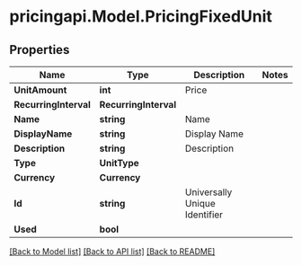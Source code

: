 # pricingapi.Model.PricingFixedUnit

## Properties

Name | Type | Description | Notes
------------ | ------------- | ------------- | -------------
**UnitAmount** | **int** | Price | 
**RecurringInterval** | **RecurringInterval** |  | 
**Name** | **string** | Name | 
**DisplayName** | **string** | Display Name | 
**Description** | **string** | Description | 
**Type** | **UnitType** |  | 
**Currency** | **Currency** |  | 
**Id** | **string** | Universally Unique Identifier | 
**Used** | **bool** |  | 

[[Back to Model list]](../README.md#documentation-for-models) [[Back to API list]](../README.md#documentation-for-api-endpoints) [[Back to README]](../README.md)

